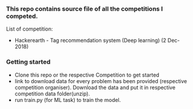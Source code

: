 ### This repo contains source file of all the competitions I competed.
List of competition:
- Hackerearth - Tag recommendation system (Deep learning) (2 Dec-2018)


### Getting started

- Clone this repo or the respective Competition to get started
- link to download data for every problem has been provided (respective competition organiser). Download the data and put it in respective competition data folder(unzip).
- run train.py (for ML task) to  train the model.

